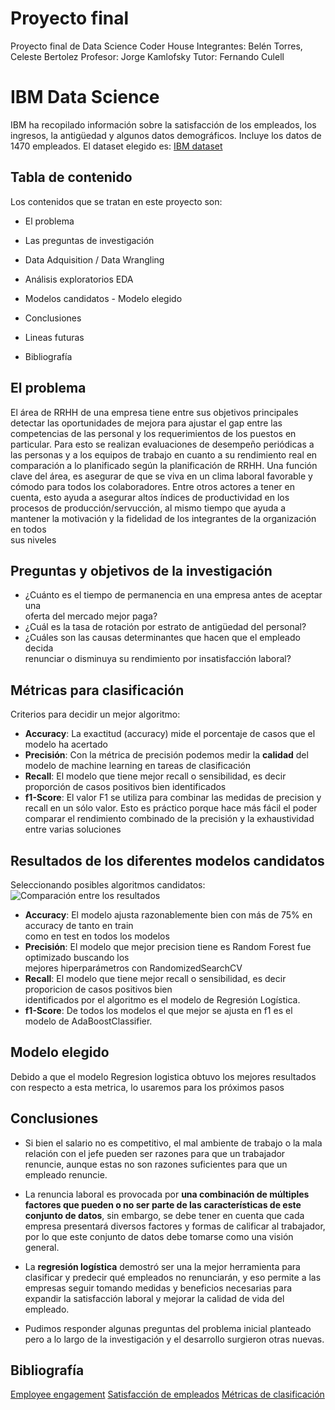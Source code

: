 # Proyecto final
Proyecto final de Data Science Coder House 
Integrantes: Belén Torres, Celeste Bertolez
Profesor: Jorge Kamlofsky
Tutor: Fernando Culell


# IBM Data Science

IBM ha recopilado información sobre la satisfacción de los empleados, los ingresos, la antigüedad y algunos datos demográficos. Incluye los datos de 1470 empleados. El dataset elegido es:
[IBM dataset](https://www.kaggle.com/datasets/pavansubhasht/ibm-hr-analytics-attrition-dataset?utm_source=canva&utm_medium=iframely)




## Tabla de contenido

Los contenidos que se tratan en este proyecto son:

- El problema

- Las preguntas de investigación

- Data Adquisition / Data Wrangling

- Análisis exploratorios EDA

- Modelos candidatos - Modelo elegido

- Conclusiones

- Lineas futuras

- Bibliografía
##  El problema
El  área  de  RRHH  de  una  empresa  tiene  entre  sus  objetivos  principales detectar  las  oportunidades  de   mejora para ajustar el gap entre las competencias de  las personal y los requerimientos de los puestos en  particular.  Para  esto  se  realizan  evaluaciones  de  desempeño periódicas a las personas y a los equipos  de  trabajo  en  cuanto  a  su  rendimiento  real  en  comparación a lo planificado según la planificación de  RRHH.
Una función clave del área, es asegurar de que se viva  en un clima laboral favorable y cómodo para todos los  colaboradores. Entre otros actores a tener en cuenta,  esto ayuda a asegurar altos índices de productividad en  los  procesos  de  producción/servucción,  al  mismo  tiempo  que  ayuda  a  mantener  la  motivación  y  la  fidelidad de los integrantes de la organización en todos  
sus niveles
## Preguntas y objetivos de la investigación
- ¿Cuánto es el tiempo de permanencia  en una empresa antes de aceptar una  
oferta del mercado mejor paga?
- ¿Cuál es  la  tasa  de  rotación  por  estrato de antigüedad del personal?  
- ¿Cuáles son las causas determinantes  que  hacen  que  el  empleado  decida  
renunciar  o  disminuya  su  rendimiento  por insatisfacción laboral?
## Métricas para clasificación
Criterios para decidir un mejor algoritmo:  
- **Accuracy**: La exactitud (accuracy) mide el porcentaje de casos que el modelo ha acertado
- **Precisión**: Con la métrica de precisión podemos medir la **calidad** del modelo de machine learning en tareas de clasificación
- **Recall**: El modelo que tiene mejor recall o sensibilidad, es decir proporción de casos positivos bien identificados 
- **f1-Score**: El valor F1 se utiliza para combinar las medidas de precision y recall en un sólo valor. Esto es práctico porque hace más fácil el poder comparar el rendimiento combinado de la precisión y la exhaustividad entre varias soluciones
## Resultados de los diferentes modelos candidatos

Seleccionando posibles algoritmos candidatos:
![Comparación entre los resultados](https://drive.google.com/file/d/1FfZU7G8nfBTBW54UA4nKyKttA8cckTCS/view?usp=sharing)
- **Accuracy**: El modelo ajusta razonablemente bien con más de 75% en accuracy de tanto en train  
como en test en todos los modelos  
- **Precisión**: El modelo que mejor precision tiene es Random Forest fue optimizado buscando los  
mejores hiperparámetros con RandomizedSearchCV  
- **Recall**: El modelo que tiene mejor recall o sensibilidad, es decir proporicion de casos positivos bien  
identificados por el algoritmo es el modelo de Regresión Logística.  
- **f1-Score**: De todos los modelos el que mejor se ajusta en f1 es el modelo de AdaBoostClassifier.
## Modelo elegido
Debido a que el modelo Regresion logistica obtuvo los mejores resultados con respecto a esta metrica, lo usaremos para los próximos pasos

## Conclusiones
-   Si bien el salario no es competitivo, el mal ambiente de trabajo o la mala relación con el jefe pueden ser razones para que un trabajador renuncie, aunque estas no son razones suficientes para que un empleado renuncie.

-   La renuncia laboral es provocada por **una combinación de múltiples factores que pueden o no ser parte de las características de este conjunto de datos**, sin embargo, se debe tener en cuenta que cada empresa presentará diversos factores y formas de calificar al trabajador, por lo que este conjunto de datos debe tomarse como una visión general.

-   La **regresión logística** demostró ser una la mejor herramienta para clasificar y predecir qué empleados no renunciarán, y eso permite a las empresas seguir tomando medidas y beneficios necesarias para expandir la satisfacción laboral y mejorar la calidad de vida del empleado.

-   Pudimos responder algunas preguntas del problema inicial planteado pero a lo largo de la investigación y el desarrollo surgieron otras nuevas.
## Bibliografía
[Employee engagement](https://www.comparably.com/companies/ibm/employee-engagement)
[Satisfacción de empleados](https://www.questionpro.com/blog/es/como-hacer-encuestas-de-satisfaccion-de-empleados/)
[Métricas de clasificación](https://www.iartificial.net/precision-recall-f1-accuracy-en-clasificacion/)







